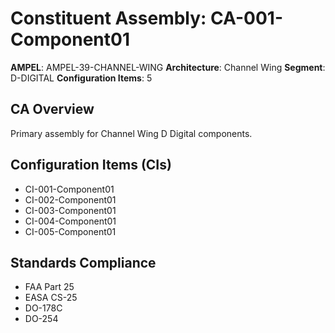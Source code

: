 # Constituent Assembly: CA-001-Component01

**AMPEL**: AMPEL-39-CHANNEL-WING
**Architecture**: Channel Wing
**Segment**: D-DIGITAL
**Configuration Items**: 5

## CA Overview
Primary assembly for Channel Wing D Digital components.

## Configuration Items (CIs)
- CI-001-Component01
- CI-002-Component01
- CI-003-Component01
- CI-004-Component01
- CI-005-Component01

## Standards Compliance
- FAA Part 25
- EASA CS-25
- DO-178C
- DO-254

